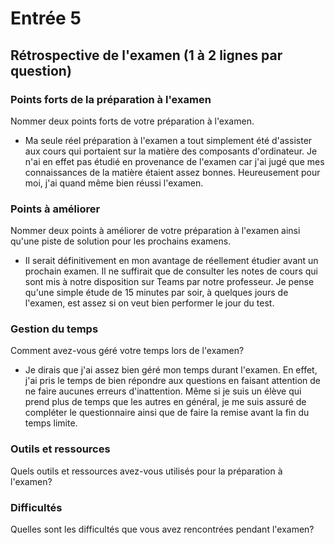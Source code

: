 # Entrée 5
## Rétrospective de l'examen (1 à 2 lignes par question)

### Points forts de la préparation à l'examen
Nommer deux points forts de votre préparation à l'examen. 

- Ma seule réel préparation à l'examen a tout simplement été d'assister aux cours qui portaient sur la matière des composants d'ordinateur. Je n'ai en effet pas étudié en provenance de l'examen car j'ai jugé que mes connaissances de la matière étaient assez bonnes. Heureusement pour moi, j'ai quand même bien réussi l'examen.

### Points à améliorer
Nommer deux points à améliorer de votre préparation à l'examen ainsi qu'une piste de solution pour les prochains examens. 

- Il serait définitivement en mon avantage de réellement étudier avant un prochain examen. Il ne suffirait que de consulter les notes de cours qui sont mis à notre disposition sur Teams par notre professeur. Je pense qu'une simple étude de 15 minutes par soir, à quelques jours de l'examen, est assez si on veut bien performer le jour du test.

### Gestion du temps
Comment avez-vous géré votre temps lors de l'examen?

- Je dirais que j'ai assez bien géré mon temps durant l'examen. En effet, j'ai pris le temps de bien répondre aux questions en faisant attention de ne faire aucunes erreurs d'inattention. Même si je suis un élève qui prend plus de temps que les autres en général, je me suis assuré de compléter le questionnaire ainsi que de faire la remise avant la fin du temps limite.

### Outils et ressources
Quels outils et ressources avez-vous utilisés pour la préparation à l'examen?

### Difficultés
Quelles sont les difficultés que vous avez rencontrées pendant l'examen?

